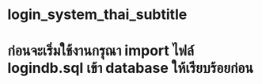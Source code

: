 # login_system_thai_subtitle
# ก่อนจะเริ่มใช้งานกรุณา import ไฟล์ logindb.sql เข้า database ให้เรียบร้อยก่อน
